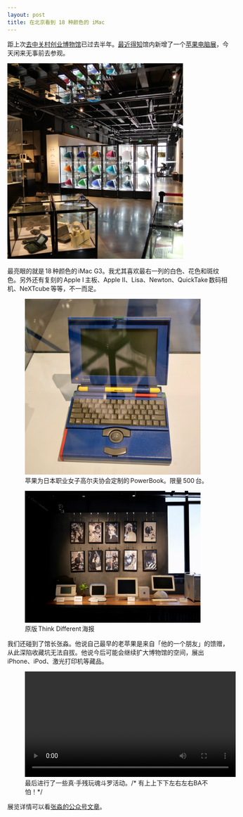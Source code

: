 ```yaml
---
layout: post
title: 在北京看到 18 种颜色的 iMac
---
```


距上次[去中关村创业博物馆](https://twitter.com/xhacker/status/1084118900407623681)已过去半年。[最近得知](https://twitter.com/yitianshijieipn/status/1132542018167615488)馆内新增了一个[苹果电脑展](https://mp.weixin.qq.com/s/dl7_nuiKnb6pmZPH-clcQQ)，今天闲来无事前去参观。

<a href="/static/images/apple-museum/overview.jpg"><img class="bordered" width="400" alt="博物馆全貌" src="/static/images/apple-museum/small/overview.jpg"></a>

最亮眼的就是 18 种颜色的 iMac G3。我尤其喜欢最右一列的白色、花色和斑纹色。另外还有复刻的 Apple I 主板、Apple II、Lisa、Newton、QuickTake 数码相机、NeXTcube 等等，不一而足。

<figure>
    <a href="/static/images/apple-museum/powerbook-jlpga.jpg"><img class="bordered" width="400" alt="苹果为日本职业女子高尔夫协会定制的PowerBook。限量500台。" src="/static/images/apple-museum/small/powerbook-jlpga.jpg"></a>
    <figcaption>苹果为日本职业女子高尔夫协会定制的 PowerBook。限量 500 台。</figcaption>
</figure>

<figure>
    <a href="/static/images/apple-museum/think-different.jpg"><img class="bordered" width="400" alt="原版Think Different海报" src="/static/images/apple-museum/small/think-different.jpg"></a>
    <figcaption>原版 Think Different 海报</figcaption>
</figure>

我们还碰到了馆长张淼。他说自己最早的老苹果是来自「他的一个朋友」的馈赠，从此深陷收藏坑无法自拔。他说今后可能会继续扩大博物馆的空间，展出 iPhone、iPod、激光打印机等藏品。

<figure>
    <video width="480" controls>
        <source src="/static/images/apple-museum/hundouluo.m4v" type="video/mp4">
        抱歉，您的浏览器不支持该视频格式。您可以<a href="/static/images/apple-museum/hundouluo.m4v">下载</a>并用播放器观看。
    </video>
    <figcaption>最后进行了一些真·手残玩魂斗罗活动。<span class="comment">/* 有上上下下左右左右BA不怕！*/</span></figcaption>
</figure>

展览详情可以看[张淼的公众号文章](https://mp.weixin.qq.com/s/dl7_nuiKnb6pmZPH-clcQQ)。
